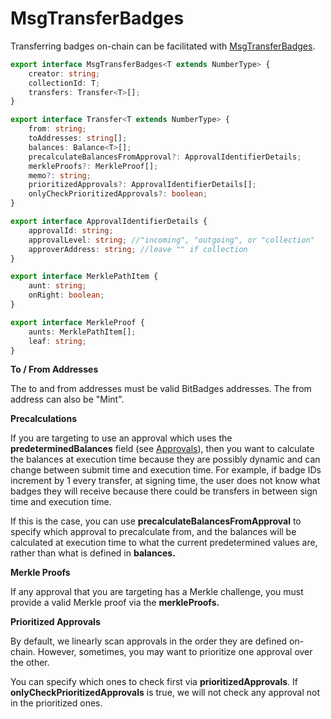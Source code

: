 # MsgTransferBadges

Transferring badges on-chain can be facilitated with [MsgTransferBadges](https://bitbadges.github.io/bitbadgesjs/classes/MsgTransferBadges.html).

```typescript
export interface MsgTransferBadges<T extends NumberType> {
    creator: string;
    collectionId: T;
    transfers: Transfer<T>[];
}

export interface Transfer<T extends NumberType> {
    from: string;
    toAddresses: string[];
    balances: Balance<T>[];
    precalculateBalancesFromApproval?: ApprovalIdentifierDetails;
    merkleProofs?: MerkleProof[];
    memo?: string;
    prioritizedApprovals?: ApprovalIdentifierDetails[];
    onlyCheckPrioritizedApprovals?: boolean;
}

export interface ApprovalIdentifierDetails {
    approvalId: string;
    approvalLevel: string; //"incoming", "outgoing", or "collection"
    approverAddress: string; //leave "" if collection
}

export interface MerklePathItem {
    aunt: string;
    onRight: boolean;
}

export interface MerkleProof {
    aunts: MerklePathItem[];
    leaf: string;
}
```

**To / From Addresses**

The to and from addresses must be valid BitBadges addresses. The from address can also be "Mint".

**Precalculations**

If you are targeting to use an approval which uses the **predeterminedBalances** field (see [Approvals](../../core-concepts/balances-transfers/approval-criteria/)), then you want to calculate the balances at execution time because they are possibly dynamic and can change between submit time and execution time. For example, if badge IDs increment by 1 every transfer, at signing time, the user does not know what badges they will receive because there could be transfers in between sign time and execution time.

If this is the case, you can use **precalculateBalancesFromApproval** to specify which approval to precalculate from, and the balances will be calculated at execution time to what the current predetermined values are, rather than what is defined in **balances.**

**Merkle Proofs**

If any approval that you are targeting has a Merkle challenge, you must provide a valid Merkle proof via the **merkleProofs.**

**Prioritized Approvals**

By default, we linearly scan approvals in the order they are defined on-chain. However, sometimes, you may want to prioritize one approval over the other.

You can specify which ones to check first via **prioritizedApprovals**. If **onlyCheckPrioritizedApprovals** is true, we will not check any approval not in the prioritized ones.
